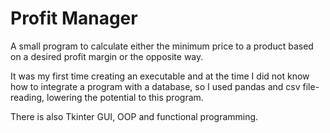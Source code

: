 # Profit Manager
A small program to calculate either the minimum price to a product based on a desired profit margin or the opposite way.

It was my first time creating an executable and at the time I did not know how to integrate a program with a database, so I used pandas and csv file-reading, lowering the potential to this program.

There is also Tkinter GUI, OOP and functional programming.
